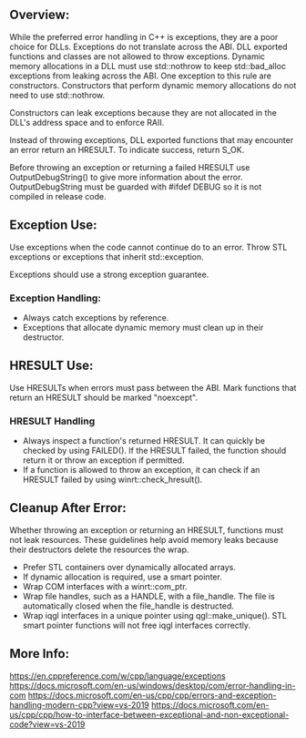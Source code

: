 ## Overview:
While the preferred error handling in C++ is exceptions, they are a poor choice 
for DLLs. Exceptions do not translate across the ABI. DLL exported functions 
and classes are not allowed to throw exceptions. Dynamic memory allocations in 
a DLL must use std::nothrow to keep std::bad_alloc exceptions from leaking 
across the ABI. One exception to this rule are constructors. Constructors that 
perform dynamic memory allocations do not need to use std::nothrow.  

Constructors can leak exceptions because they are not allocated in the DLL's 
address space and to enforce RAII.  

Instead of throwing exceptions, DLL exported functions that may encounter an 
error return an HRESULT. To indicate success, return S_OK.  

Before throwing an exception or returning a failed HRESULT use 
OutputDebugString() to give more information about the error. OutputDebugString 
must be guarded with #ifdef DEBUG so it is not compiled in release code.

## Exception Use:
Use exceptions when the code cannot continue do to an error. Throw STL 
exceptions or exceptions that inherit std::exception.  

Exceptions should use a strong exception guarantee.

### Exception Handling:
* Always catch exceptions by reference.
* Exceptions that allocate dynamic memory must clean up in their destructor.

## HRESULT Use:
Use HRESULTs when errors must pass between the ABI. Mark functions that return 
an HRESULT should be marked "noexcept".

### HRESULT Handling
* Always inspect a function's returned HRESULT. It can quickly be checked by 
  using FAILED(). If the HRESULT failed, the function should return it or
  throw an exception if permitted.
* If a function is allowed to throw an exception, it can check if an HRESULT 
  failed by using winrt::check_hresult().

## Cleanup After Error:
Whether throwing an exception or returning an HRESULT, functions must not leak
resources. These guidelines help avoid memory leaks because their destructors 
delete the resources the wrap.
* Prefer STL containers over dynamically allocated arrays.
* If dynamic allocation is required, use a smart pointer.
* Wrap COM interfaces with a winrt::com_ptr.
* Wrap file handles, such as a HANDLE, with a file_handle. The file is  
  automatically closed when the file_handle is destructed.
* Wrap iqgl interfaces in a unique pointer using qgl::make_unique(). STL smart
  pointer functions will not free iqgl interfaces correctly. 

## More Info:
https://en.cppreference.com/w/cpp/language/exceptions
https://docs.microsoft.com/en-us/windows/desktop/com/error-handling-in-com
https://docs.microsoft.com/en-us/cpp/cpp/errors-and-exception-handling-modern-cpp?view=vs-2019
https://docs.microsoft.com/en-us/cpp/cpp/how-to-interface-between-exceptional-and-non-exceptional-code?view=vs-2019